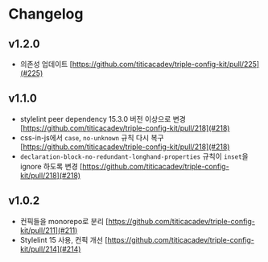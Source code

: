 # Changelog

## v1.2.0

- 의존성 업데이트 [https://github.com/titicacadev/triple-config-kit/pull/225](#225)

## v1.1.0

- stylelint peer dependency 15.3.0 버전 이상으로 변경 [https://github.com/titicacadev/triple-config-kit/pull/218](#218)
- css-in-js에서 `case`, `no-unknown` 규칙 다시 복구 [https://github.com/titicacadev/triple-config-kit/pull/218](#218)
- `declaration-block-no-redundant-longhand-properties` 규칙이 `inset`을 ignore 하도록 변경 [https://github.com/titicacadev/triple-config-kit/pull/218](#218)

## v1.0.2

- 컨픽들을 monorepo로 분리 [https://github.com/titicacadev/triple-config-kit/pull/211](#211)
- Stylelint 15 사용, 컨픽 개선 [https://github.com/titicacadev/triple-config-kit/pull/214](#214)
